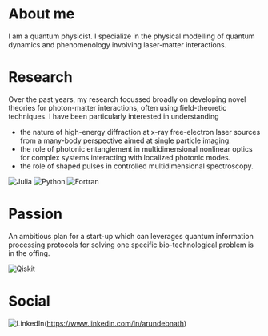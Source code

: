 # About me

I am a quantum physicist. I specialize in the physical modelling of quantum dynamics and phenomenology involving laser-matter interactions.


# Research

Over the past years, my research focussed broadly on developing novel theories for photon-matter interactions, often using field-theoretic techniques. I have been particularly interested in understanding
- the nature of high-energy diffraction at x-ray free-electron laser sources from a many-body perspective aimed at single particle imaging.
- the role of photonic entanglement in multidimensional nonlinear optics for complex systems interacting with localized photonic modes.
- the role of shaped pulses in controlled multidimensional spectroscopy.

 ![Julia](https://img.shields.io/badge/-Julia-9558B2?style=for-the-badge&logo=julia&logoColor=white)
 ![Python](https://img.shields.io/badge/python-3670A0?style=for-the-badge&logo=python&logoColor=ffdd54)
 ![Fortran](https://img.shields.io/badge/Fortran-%23734F96.svg?style=for-the-badge&logo=fortran&logoColor=white)
 


# Passion

An ambitious plan for a start-up which can leverages quantum information processing protocols for solving one specific bio-technological problem is in the offing.

![Qiskit](https://img.shields.io/badge/Qiskit-%236929C4.svg?style=for-the-badge&logo=Qiskit&logoColor=white)

# Social

![LinkedIn](https://img.shields.io/badge/linkedin-%230077B5.svg?style=for-the-badge&logo=linkedin&logoColor=white)(https://www.linkedin.com/in/arundebnath)

<!--
**arundmpsd/arundmpsd** is a ✨ _special_ ✨ repository because its `README.md` (this file) appears on your GitHub profile.

Here are some ideas to get you started:

- 🔭 I’m currently working on ...
- 🌱 I’m currently learning ...
- 👯 I’m looking to collaborate on ...
- 🤔 I’m looking for help with ...
- 💬 Ask me about ...
- 📫 How to reach me: ...
- 😄 Pronouns: ...
- ⚡ Fun fact: ...
-->
